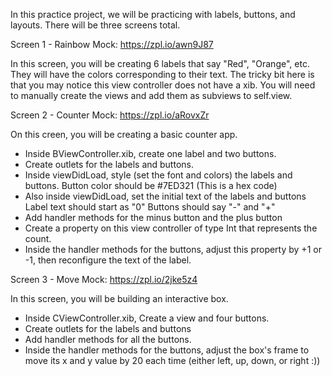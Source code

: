 In this practice project, we will be practicing with labels, buttons, and layouts. There will be three screens total.

Screen 1 - Rainbow
Mock: https://zpl.io/awn9J87

In this screen, you will be creating 6 labels that say "Red", "Orange", etc.
They will have the colors corresponding to their text.
The tricky bit here is that you may notice this view controller does not have a xib.
You will need to manually create the views and add them as subviews to self.view.


Screen 2 - Counter
Mock: https://zpl.io/aRovxZr

On this creen, you will be creating a basic counter app.
- Inside BViewController.xib, create one label and two buttons.
- Create outlets for the labels and buttons.
- Inside viewDidLoad, style (set the font and colors) the labels and buttons.
  Button color should be #7ED321 (This is a hex code)
- Also inside viewDidLoad, set the initial text of the labels and buttons
  Label text should start as "0"
  Buttons should say "-" and "+"
- Add handler methods for the minus button and the plus button
- Create a property on this view controller of type Int that represents the count.
- Inside the handler methods for the buttons, adjust this property by +1 or -1, then reconfigure the text of the label.


Screen 3 - Move
Mock: https://zpl.io/2jke5z4

In this screen, you will be building an interactive box.
- Inside CViewController.xib, Create a view and four buttons.
- Create outlets for the labels and buttons
- Add handler methods for all the buttons.
- Inside the handler methods for the buttons, adjust the box's frame to move its x and y value by 20 each time (either left, up, down, or right :))

